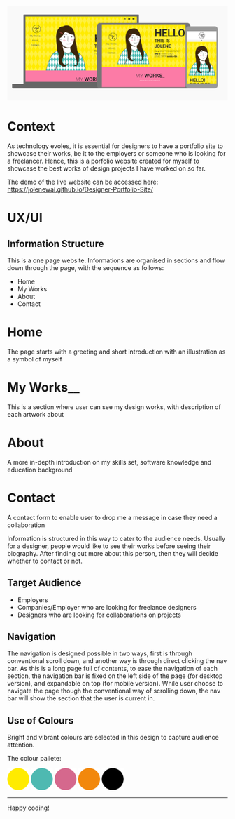 <img src="images/view_across_devices.png" style="margin: 0;">


# Context

As technology evoles, it is essential for designers to have a portfolio site to showcase their works, be it to the employers or someone who is looking for a freelancer. Hence, this is a porfolio website created for myself to showcase the best works of design projects I have worked on so far. 

The demo of the live website can be accessed here:
https://jolenewai.github.io/Designer-Portfolio-Site/ 

# UX/UI 

## Information Structure

This is a one page website. Informations are organised in sections and flow down through the page, with the sequence as follows:
- Home
- My Works
- About
- Contact

# Home
The page starts with a greeting and short introduction with an illustration as a symbol of myself

# My Works__
This is a section where user can see my design works, with description of each artwork about

# About
A more in-depth introduction on my skills set, software knowledge and education background

# Contact
A contact form to enable user to drop me a message in case they need a collaboration

Information is structured in this way to cater to the audience needs. Usually for a designer, people would like to see their works before seeing their biography. After finding out more about this person, then they will decide whether to contact or not.

## Target Audience
* Employers
* Companies/Employer who are looking for freelance designers
* Designers who are looking for collaborations on projects

## Navigation

The navigation is designed possible in two ways, first is through conventional scroll down, and another way is through direct clicking the nav bar. As this is a long page full of contents, to ease the navigation of each section, the navigation bar is fixed on the left side of the page (for desktop version), and expandable on top  (for mobile version). While user choose to navigate the page though the conventional way of scrolling down, the nav bar will show the section that the user is current in. 

## Use of Colours
Bright and vibrant colours are selected in this design to capture audience attention. 

The colour pallete:

<img src="images/Ellipse 1.png" width="50" style="margin: 0;">
<img src="images/Ellipse 2.png" width="50" style="margin: 0;">
<img src="images/Ellipse 3.png" width="50" style="margin: 0;">
<img src="images/Ellipse 4.png" width="50" style="margin: 0;">
<img src="images/Ellipse 5.png" width="50" style="margin: 0;">





--------

Happy coding!
